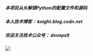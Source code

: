 ##### 本项目从头解锁Python的配置文件和源码

##### 本人技术博客： knight.blog.csdn.net  

##### 欢迎关注技术公众号： devops9

![](https://img-blog.csdnimg.cn/20200702140305260.jpg)


